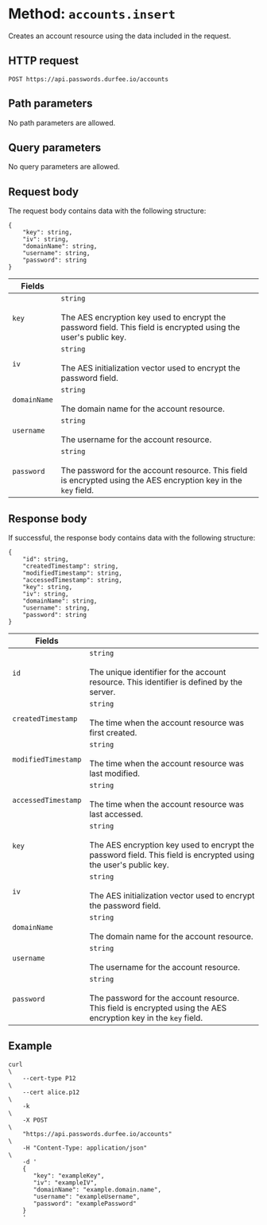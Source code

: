 # Method: `accounts.insert`

Creates an account resource using the data included in the request.

## HTTP request

```
POST https://api.passwords.durfee.io/accounts
```

## Path parameters

No path parameters are allowed.

## Query parameters

No query parameters are allowed.

## Request body

The request body contains data with the following structure:

```
{
    "key": string,
    "iv": string,
    "domainName": string,
    "username": string,
    "password": string
}
```

| Fields |   |
|---|---|
| `key` | `string` <br><br> The AES encryption key used to encrypt the password field. This field is encrypted using the user's public key. |
| `iv` | `string` <br><br> The AES initialization vector used to encrypt the password field. |
| `domainName` | `string` <br><br> The domain name for the account resource. |
| `username` | `string` <br><br> The username for the account resource. |
| `password` | `string` <br><br> The password for the account resource. This field is encrypted using the AES encryption key in the `key` field. |

## Response body

If successful, the response body contains data with the following structure:

```
{
    "id": string,
    "createdTimestamp": string,
    "modifiedTimestamp": string,
    "accessedTimestamp": string,
    "key": string,
    "iv": string,
    "domainName": string,
    "username": string,
    "password": string
}
```

| Fields |   |
|---|---|
| `id` | `string` <br><br> The unique identifier for the account resource. This identifier is defined by the server. |
| `createdTimestamp` | `string` <br><br> The time when the account resource was first created. |
| `modifiedTimestamp` | `string` <br><br> The time when the account resource was last modified. |
| `accessedTimestamp` | `string` <br><br> The time when the account resource was last accessed. |
| `key` | `string` <br><br> The AES encryption key used to encrypt the password field. This field is encrypted using the user's public key. |
| `iv` | `string` <br><br> The AES initialization vector used to encrypt the password field. |
| `domainName` | `string` <br><br> The domain name for the account resource. |
| `username` | `string` <br><br> The username for the account resource. |
| `password` | `string` <br><br> The password for the account resource. This field is encrypted using the AES encryption key in the `key` field. |

## Example

```
curl                                                                           \
    --cert-type P12                                                            \
    --cert alice.p12                                                           \
    -k                                                                         \
    -X POST                                                                    \
    "https://api.passwords.durfee.io/accounts"                                 \
    -H "Content-Type: application/json"                                        \
    -d '
    {
       "key": "exampleKey",
       "iv": "exampleIV",
       "domainName": "example.domain.name",
       "username": "exampleUsername",
       "password": "examplePassword"
    }
    '
```

